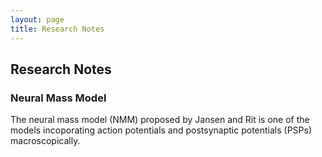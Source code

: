 ```yaml
---
layout: page
title: Research Notes
---
```


## Research Notes

### Neural Mass Model
The neural mass model (NMM) proposed by Jansen and Rit is one of the models incoporating action potentials and postsynaptic potentials (PSPs) macroscopically.
